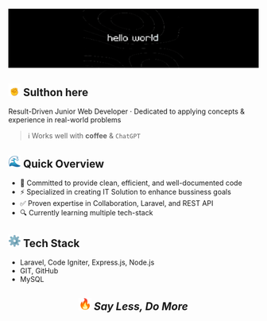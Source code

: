 <!-- # Hello World! -->
<img src="assets\hello-wrld.gif"></img>

## <img src="assets\victory.gif" widht="25" height="25"></img> Sulthon here

Result-Driven Junior Web Developer ⋅ Dedicated to applying concepts & experience in real-world problems

  > ℹ️ Works well with **coffee** & `ChatGPT`

<!-- <details>
<summary>More about me. . .</summary> -->

## <img src="assets\ocean.gif" widht="25" height="25"></img> Quick Overview
- 🤝 Committed to provide clean, efficient, and well-documented code
- ⚡ Specialized in creating IT Solution to enhance bussiness goals
- ✅ Proven expertise in Collaboration, Laravel, and REST API
- 🔍 Currently learning multiple tech-stack

## <img src="assets\gear.gif" widht="25" height="25"></img> Tech Stack
- Laravel, Code Igniter, Express.js, Node.js
- GIT, GitHub
- MySQL

<!-- ## <img src="assets\fire.gif" widht="25" height="25"></img> Github Stats
<img src="https://github-readme-stats.vercel.app/api/top-langs/?username=sulthonhere&layout=compact&theme=dark" alt="Top Languages" /> -->

<h2 align='center'>
  <img src="assets\fire.gif" widht="25" height="25">
  <i>Say Less, Do More</i>
</h2>
<!-- </details> -->

<!-- <picture>
  <source media="(prefers-color-scheme: dark)" srcset="https://raw.githubusercontent.com/sulthonhere/sulthonhere/output/github-contribution-grid-snake-dark.svg">
  <source media="(prefers-color-scheme: light)" srcset="https://raw.githubusercontent.com/sulthonhere/sulthonhere/output/github-contribution-grid-snake.svg">
  <img alt="github contribution grid snake animation" src="https://raw.githubusercontent.com/sulthonhere/sulthonhere/output/github-contribution-grid-snake.svg">
</picture> -->
